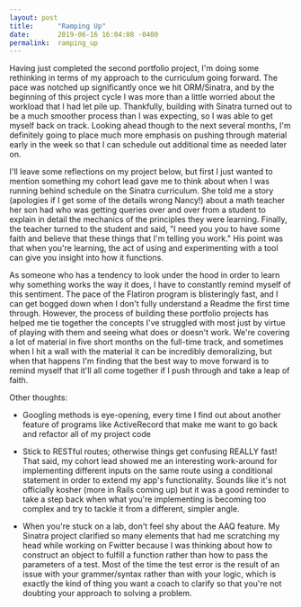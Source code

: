 ```yaml
---
layout: post
title:      "Ramping Up"
date:       2019-06-16 16:04:08 -0400
permalink:  ramping_up
---
```


Having just completed the second portfolio project, I'm doing some rethinking in terms of my approach to the curriculum going forward. The pace was notched up significantly once we hit ORM/Sinatra, and by the beginning of this project cycle I was more than a little worried about the workload that I had let pile up. Thankfully, building with Sinatra turned out to be a much smoother process than I was expecting, so I was able to get myself back on track. Looking ahead though to the next several months, I'm definitely going to place much more emphasis on pushing through material early in the week so that I can schedule out additional time as needed later on.

I'll leave some reflections on my project below, but first I just wanted to mention something my cohort lead gave me to think about when I was running behind schedule on the Sinatra curriculum. She told me a story (apologies if I get some of the details wrong Nancy!) about a math teacher her son had who was getting queries over and over from a student to explain in detail the mechanics of the principles they were learning. Finally, the teacher turned to the student and said, "I need you you to have some faith and believe that these things that I'm telling you work." His point was that when you're learning, the act of using and experimenting with a tool can give you insight into how it functions.

As someone who has a tendency to look under the hood in order to learn why something works the way it does, I have to constantly remind myself of this sentiment. The pace of the Flatiron program is blisteringly fast, and I can get bogged down when I don't fully understand a Readme the first time through. However, the process of building these portfolio projects has helped me tie together the concepts I've struggled with most just by virtue of playing with them and seeing what does or doesn't work. We're covering a lot of material in five short months on the full-time track, and sometimes when I hit a wall with the material it can be incredibly demoralizing, but when that happens I'm finding that the best way to move forward is to remind myself that it'll all come together if I push through and take a leap of faith.

Other thoughts:

- Googling methods is eye-opening, every time I find out about another feature of programs like ActiveRecord that make me want to go back and refactor all of my project code

- Stick to RESTful routes; otherwise things get confusing REALLY fast! That said, my cohort lead showed me an interesting work-around for implementing different inputs on the same route using a conditional statement in order to extend my app's functionality. Sounds like it's not officially kosher (more in Rails coming up) but it was a good reminder to take a step back when what you're implementing is becoming too complex and try to tackle it from a different, simpler angle.

- When you're stuck on a lab, don't feel shy about the AAQ feature. My Sinatra project clarified so many elements that had me scratching my head while working on Fwitter because I was thinking about how to construct an object to fulfill a function rather than how to pass the parameters of a test. Most of the time the test error is the result of an issue with your grammer/syntax rather than with your logic, which is exactly the kind of thing you want a coach to clarify so that you're not doubting your approach to solving a problem.
